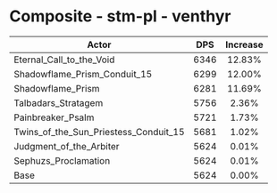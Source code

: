# Composite - stm-pl - venthyr
| Actor | DPS | Increase |
|---|:---:|:---:|
|Eternal_Call_to_the_Void|6346|12.83%|
|Shadowflame_Prism_Conduit_15|6299|12.00%|
|Shadowflame_Prism|6281|11.69%|
|Talbadars_Stratagem|5756|2.36%|
|Painbreaker_Psalm|5721|1.73%|
|Twins_of_the_Sun_Priestess_Conduit_15|5681|1.02%|
|Judgment_of_the_Arbiter|5624|0.01%|
|Sephuzs_Proclamation|5624|0.01%|
|Base|5624|0.00%|
